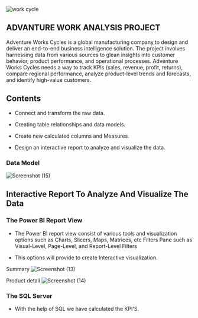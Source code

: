 ![work cycle](https://github.com/Pratiksha7887/adventure-Work-Cycles-Project/assets/157275594/4dda481d-7950-486f-9970-665edd48d0ec)

## ADVANTURE WORK ANALYSIS PROJECT

Adventure Works Cycles is a global manufacturing company,to design and deliver an end-to-end business intelligence solution. The project involves harnessing data from 
various sources to glean insights into customer behavior, product performance, and operational processes.
Adventure Works Cycles needs a way to track KPIs (sales, revenue, profit, returns), compare regional performance, analyze product-level trends and forecasts, 
and identify high-value customers.

## Contents
* Connect and transform the raw data.

* Creating table relationships and data models.

* Create new calculated columns and Measures.

* Design an interactive report to analyze and visualize the data.

### Data Model

![Screenshot (15)](https://github.com/Pratiksha7887/adventure-Work-Cycles-Project/assets/157275594/38e08f89-fd3d-4bba-9ad7-e73d01d90f91)

## Interactive Report To Analyze And Visualize The Data

### The Power BI Report View

* The Power BI report view consist of various tools and visualization options such as Charts, Slicers, Maps, Matrices, etc Filters Pane such as Visual-Level, Page-Level, and Report-Level Filters
  
* This options will provide to create Interactive visualization.

Summary
![Screenshot (13)](https://github.com/Pratiksha7887/adventure-Work-Cycles-Project/assets/157275594/863dd599-089f-49e0-8a80-4f6d27578ccc)

Product detail
![Screenshot (14)](https://github.com/Pratiksha7887/adventure-Work-Cycles-Project/assets/157275594/13fb0fb8-7396-4a2e-b966-796b728eca48)

### The SQL Server

* With the help of SQL we have calculated the KPI'S.


